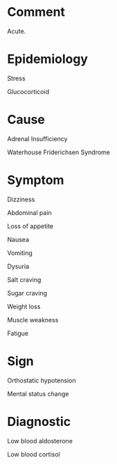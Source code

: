 # Comment

Acute.

# Epidemiology

Stress

Glucocorticoid

# Cause

Adrenal Insufficiency

Waterhouse Friderichsen Syndrome

# Symptom

Dizziness

Abdominal pain

Loss of appetite

Nausea

Vomiting

Dysuria

Salt craving

Sugar craving

Weight loss

Muscle weakness

Fatigue

# Sign

Orthostatic hypotension

Mental status change

# Diagnostic

Low blood aldosterone

Low blood cortisol
